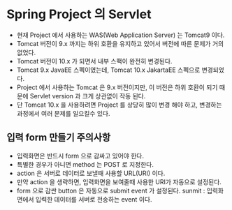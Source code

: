 # Spring Project 의 Servlet
- 현재 Project 에서 사용하는 WAS(Web Application Server) 는 Tomcat9 이다.
- Tomcat 버전이 9.x 까지는 하위 호환을 유지하고 있어서 버전에 따른 문제가 거의 없었다.
- Tomcat 버전이 10.x 가 되면서 내부 스팩이 완전히 변경된다.
- Tomcat 9.x JavaEE 스펙이였는데, Tomcat 10.x JakartaEE 스펙으로 변경되었다.
- Project 에서 사용하는 Tomcat 은 9.x 버전이지만, 이 버전은 하위 호환이 되기 때문에 Servlet version 과 크게 상관없이 작동 된다.
- 단 Tomcat 10.x 을 사용하려면 Project 를 상당히 많이 변경 해야 하고, 변경하는 과정에서 여러 문제를 일으킬수 있다.

## 입력 form 만들기 주의사항
- 입력화면은 반드시 form 으로 감싸고 있어야 한다.
- 특별한 경우가 아니면 method 는 POST 로 지정한다.
- action 은 서버로 데이터로 보낼때 사용할 URL(URI) 이다.
- 만약 action 을 생략하면, 입력화면을 보여줄때 사용한 URI가 자동으로 설정된다.
- form 으로 감싼 button 은 자동으로 submit event 가 설정된다. sunmit : 입력화면에서 입력한 데이터를 서버로 전송하는 event 이다.












